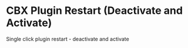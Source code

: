 # CBX Plugin Restart (Deactivate and Activate)
Single click plugin restart - deactivate and activate
